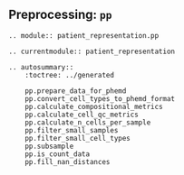 ## Preprocessing: `pp`

```{eval-rst}
.. module:: patient_representation.pp
```

```{eval-rst}
.. currentmodule:: patient_representation
```

```{eval-rst}
.. autosummary::
    :toctree: ../generated

    pp.prepare_data_for_phemd
    pp.convert_cell_types_to_phemd_format
    pp.calculate_compositional_metrics
    pp.calculate_cell_qc_metrics
    pp.calculate_n_cells_per_sample
    pp.filter_small_samples
    pp.filter_small_cell_types
    pp.subsample
    pp.is_count_data
    pp.fill_nan_distances
```


